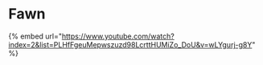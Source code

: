 # Fawn

{% embed url="https://www.youtube.com/watch?index=2&list=PLHfFgeuMepwszuzd98LcrttHUMiZo_DoU&v=wLYgurj-g8Y" %}
